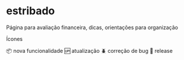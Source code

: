# estribado
Página para avaliação financeira, dicas, orientações para organização

Ícones

:package: nova funcionalidade
:up: atualização
:beetle: correção de bug
:checkered_flag: release

